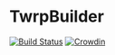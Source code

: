# TwrpBuilder

[![Build Status](https://travis-ci.org/Grace5921/TwrpBuilder.svg?branch=master)](https://travis-ci.org/Grace5921/TwrpBuilder)
[![Crowdin](https://d322cqt584bo4o.cloudfront.net/twrpbuilder/localized.svg)](https://crowdin.com/project/twrpbuilder)
